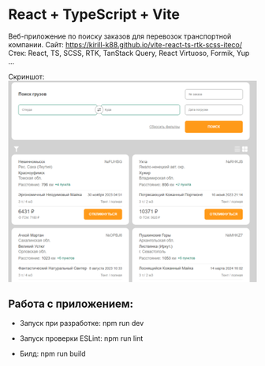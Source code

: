 # React + TypeScript + Vite

Веб-приложение по поиску заказов для перевозок транспортной компании.
Сайт: https://kirill-k88.github.io/vite-react-ts-rtk-scss-iteco/
Стек: React, TS, SCSS, RTK, TanStack Query, React Virtuoso, Formik, Yup ...

Скриншот:
![alt text](image.png)

## Работа с приложением:

- Запуск при разработке: npm run dev

- Запуск проверки ESLint: npm run lint

- Билд: npm run build

